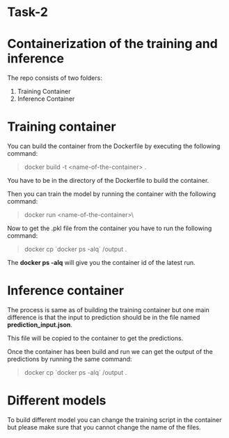 # Task-2

# Containerization of the training and inference

The repo consists of two folders:
<ol>
<li>Training Container</li>
<li>Inference Container</li>
</ol>

# Training container

You can build the container from the Dockerfile by executing the following command:

> docker build -t \<name-of-the-container\> .

You have to be in the directory of the Dockerfile to build the container.

Then you can train the model by running the container with the following command:

> docker run \<name-of-the-container>\

Now to get the .pkl file from the container you have to run the following command:

> docker cp \`docker ps -alq\` /output .

The **docker ps -alq** will give you the container id of the latest run.

# Inference container

The process is same as of building the training container but one main difference is that the input to prediction should be in the file named **prediction_input.json**.

This file will be copied to the container to get the predictions. 

Once the container has been build and run we can get the output of the predictions by running the same command:

> docker cp \`docker ps -alq\` /output .


# Different models

To build different model you can change the training script in the container but please make sure that you cannot change the name of the files.

